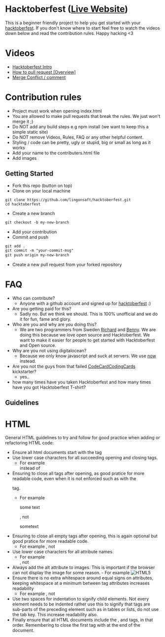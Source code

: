 # Hacktoberfest ([Live Website](https://hacktoberfest.lingonsaft.com/))

This is a beginner friendly project to help you get started with your [hacktoberfest](https://hacktoberfest.digitalocean.com/). If you don't know where to start feel free to watch the videos down below and read the contribution rules. Happy hacking <3

# Videos

- [Hacktoberfest Intro](https://youtu.be/OsAFX_ZbgaE)
- [How to pull request [Overview]](https://youtu.be/DIj2q02gvKs)
- [Merge Conflict / comment](https://youtu.be/zOx5PJTY8CI)

# Contribution rules

- Project must work when opening index.html
- You are allowed to make pull requests that break the rules. We just won't merge it ;)
- Do NOT add any build steps e.g npm install (we want to keep this a simple static site)
- Do NOT remove Videos, Rules, FAQ or any other helpful content.
- Styling / code can be pretty, ugly or stupid, big or small as long as it works
- Add your name to the contributers.html file
- Add images

## Getting Started

- Fork this repo (button on top)
- Clone on your local machine

```terminal
git clone https://github.com/lingonsaft/hacktoberfest.git
cd hacktoberfest
```

- Create a new branch

```markdown
git checkout -b my-new-branch
```
- Add your contribution
- Commit and push

```markdown
git add .
git commit -m "your-commit-msg"
git push origin my-new-branch
```

- Create a new pull request from your forked repository

# FAQ

- Who can contribute?
  - Anyone with a github account and signed up for [hacktoberfest](https://hacktoberfest.digitalocean.com/) :)
- Are you getting paid for this?
  - Sadly no. But we think we should. This is 100% unofficial and we do it for fun, fame and glory.
- Who are you and why are you doing this?
  - We are two programmers from Sweden [Richard](https://github.com/richie-south)
  and [Benny](https://github.com/BennyCarlsson). We are doing this because we love open
  source and Hacktoberfest. We want to make it easier for people to get started with Hacktoberfest and Open source.
- Why are you not using digitalocean?
  - Because we only know javascript and suck at servers. We use [now](https://zeit.co/now) instead.
- Are you not the guys from that failed [CodeCardCodingCards](https://www.kickstarter.com/projects/lingonsaft/codecardcodingcards) kickstarter?
  - yes..
- how many times have you taken Hacktoberfest and how many times have you got Hacktoberfest T-shirt?

## Guidelines

  # HTML

  General HTML guidelines to try and follow for good practice when adding or refactoring HTML code:

  - Ensure all html documents start with the <!DOCTYPE html> tag
  - Use lower case characters for all succeeding opening and closing tags. 
    - For example <section> instead of <SECTION>
  - Ensuring to close all tags after opening, as good pratice for more readable code, even when it is not enforced such as with the <p> tag.
    - For example <p>some text</p>, not <p>sometext
  - Ensuring to close all empty tags after opening, this is again optional but good pratice for more readable code.
    - For example <meta charset="utf-8" />, not <meta charset="utf-8">
  - Use lower case characters for all attribute names.
    - For example <div class="menu">, not <div CLASS="menu">
  -  Always add the alt attribute to images. This is important if the browser can not display the image for some reason.
    - For example <img src="html5.gif" alt="HTML5" />
  - Ensure there is no extra whitespace around equal signs on attributes, keeping whitespace at a minimum between tag attributes increases readability
    - For example <link rel="stylesheet" href="style.css" />, not  <link rel = "stylesheet" href = "styles.css" />
  - Use two spaces for indentation to signify child elements. Not every element needs to be indented rather use this to signify that tags are sub-parts of the preceding element such as in tables or lists, do not use the tab key. This increase readability also.
  - Finally ensure that all HTML documents include the <html>, <head> and <body> tags, in that order. Remembering to close the first tag with </html> at the end of the document.


